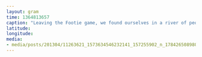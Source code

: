 ```yaml
---
layout: gram
time: 1364813657
caption: "Leaving the Footie game, we found ourselves in a river of people."
latitude: 
longitude: 
media:
- media/posts/201304/11263621_1573634546232141_157255902_n_17842650898000351.jpg
---
```

